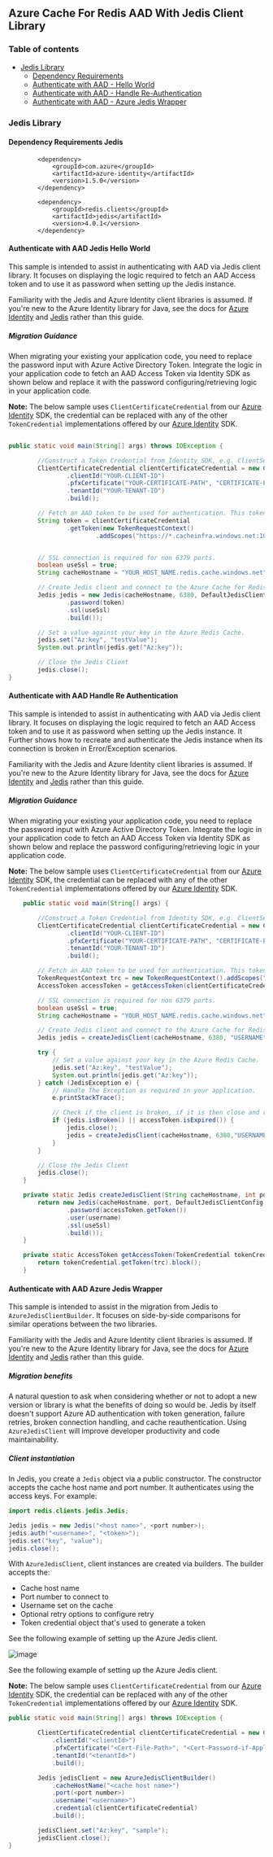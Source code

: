 ## Azure Cache For Redis AAD With Jedis Client Library

### Table of contents

- [Jedis Library](#jedis-library)
    - [Dependency Requirements](#dependency-requirements-jedis)
    - [Authenticate with AAD - Hello World](#authenticate-with-aad-jedis-hello-world)
    - [Authenticate with AAD - Handle Re-Authentication](#authenticate-with-aad-handle-re-authentication)
    - [Authenticate with AAD - Azure Jedis Wrapper](#authenticate-with-aad-azure-jedis-wrapper)

### Jedis Library

#### Dependency Requirements Jedis
```
        <dependency>
            <groupId>com.azure</groupId>
            <artifactId>azure-identity</artifactId>
            <version>1.5.0</version>
        </dependency>

        <dependency>
            <groupId>redis.clients</groupId>
            <artifactId>jedis</artifactId>
            <version>4.0.1</version>
        </dependency>

```


#### Authenticate with AAD Jedis Hello World
This sample is intended to assist in authenticating with AAD via Jedis client library. It focuses on displaying the logic required to fetch an AAD Access token and to use it as password when setting up the Jedis instance.

Familiarity with the Jedis and Azure Identity client libraries is assumed. If you're new to the Azure Identity library for Java, see the docs for [Azure Identity](https://docs.microsoft.com/azure/developer/java/sdk/identity) and [Jedis](https://www.javadoc.io/doc/redis.clients/jedis/latest/index.html) rather than this guide.

##### Migration Guidance
When migrating your existing your application code, you need to replace the password input with Azure Active Directory Token.
Integrate the logic in your application code to fetch an AAD Access Token via Identity SDK as shown below and replace it with the password configuring/retrieving logic in your application code.

**Note:** The below sample uses `ClientCertificateCredential` from our [Azure Identity](https://docs.microsoft.com/azure/developer/java/sdk/identity) SDK, the credential can be replaced with any of the other `TokenCredential` implementations offered by our [Azure Identity](https://docs.microsoft.com/azure/developer/java/sdk/identity) SDK.

```java

public static void main(String[] args) throws IOException {

        //Construct a Token Credential from Identity SDK, e.g. ClientSecretCredential / Client CertificateCredential / ManagedIdentityCredential etc.
        ClientCertificateCredential clientCertificateCredential = new ClientCertificateCredentialBuilder()
                .clientId("YOUR-CLIENT-ID")
                .pfxCertificate("YOUR-CERTIFICATE-PATH", "CERTIFICATE-PASSWORD")
                .tenantId("YOUR-TENANT-ID")
                .build();

        // Fetch an AAD token to be used for authentication. This token will be used as the password.
        String token = clientCertificateCredential
                .getToken(new TokenRequestContext()
                        .addScopes("https://*.cacheinfra.windows.net:10225/appid/.default")).block().getToken();


        // SSL connection is required for non 6379 ports.
        boolean useSsl = true; 
        String cacheHostname = "YOUR_HOST_NAME.redis.cache.windows.net";

        // Create Jedis client and connect to the Azure Cache for Redis over the TLS/SSL port using the access token as password.
        Jedis jedis = new Jedis(cacheHostname, 6380, DefaultJedisClientConfig.builder()
                .password(token)
                .ssl(useSsl)
                .build());

        // Set a value against your key in the Azure Redis Cache.
        jedis.set("Az:key", "testValue");
        System.out.println(jedis.get("Az:key"));

        // Close the Jedis Client
        jedis.close();
}
```

#### Authenticate with AAD Handle Re Authentication
This sample is intended to assist in authenticating with AAD via Jedis client library. It focuses on displaying the logic required to fetch an AAD Access token and to use it as password when setting up the Jedis instance. It Further shows how to recreate and authenticate the Jedis instance when its connection is broken in Error/Exception scenarios.

Familiarity with the Jedis and Azure Identity client libraries is assumed. If you're new to the Azure Identity library for Java, see the docs for [Azure Identity](https://docs.microsoft.com/azure/developer/java/sdk/identity) and [Jedis](https://www.javadoc.io/doc/redis.clients/jedis/latest/index.html) rather than this guide.


##### Migration Guidance
When migrating your existing your application code, you need to replace the password input with Azure Active Directory Token.
Integrate the logic in your application code to fetch an AAD Access Token via Identity SDK as shown below and replace the password configuring/retrieving logic in your application code.

**Note:** The below sample uses `ClientCertificateCredential` from our [Azure Identity](https://docs.microsoft.com/azure/developer/java/sdk/identity) SDK, the credential can be replaced with any of the other `TokenCredential` implementations offered by our [Azure Identity](https://docs.microsoft.com/azure/developer/java/sdk/identity) SDK.

```java
    public static void main(String[] args) {

        //Construct a Token Credential from Identity SDK, e.g. ClientSecretCredential / Client CertificateCredential / ManagedIdentityCredential etc.
        ClientCertificateCredential clientCertificateCredential = new ClientCertificateCredentialBuilder()
                .clientId("YOUR-CLIENT-ID")
                .pfxCertificate("YOUR-CERTIFICATE-PATH", "CERTIFICATE-PASSWORD")
                .tenantId("YOUR-TENANT-ID")
                .build();

        // Fetch an AAD token to be used for authentication. This token will be used as the password.
        TokenRequestContext trc = new TokenRequestContext().addScopes("https://*.cacheinfra.windows.net:10225/appid/.default");
        AccessToken accessToken = getAccessToken(clientCertificateCredential, trc);

        // SSL connection is required for non 6379 ports.
        boolean useSsl = true;
        String cacheHostname = "YOUR_HOST_NAME.redis.cache.windows.net";

        // Create Jedis client and connect to the Azure Cache for Redis over the TLS/SSL port using the access token as password.
        Jedis jedis = createJedisClient(cacheHostname, 6380, "USERNAME", accessToken, useSsl);

        try {
            // Set a value against your key in the Azure Redis Cache.
            jedis.set("Az:key", "testValue");
            System.out.println(jedis.get("Az:key"));
        } catch (JedisException e) {
            // Handle The Exception as required in your application.
            e.printStackTrace();

            // Check if the client is broken, if it is then close and recreate it to create a new healthy connection.
            if (jedis.isBroken() || accessToken.isExpired()) {
                jedis.close();
                jedis = createJedisClient(cacheHostname, 6380,"USERNAME", getAccessToken(clientCertificateCredential, trc), useSsl);
            }
        }

        // Close the Jedis Client
        jedis.close();
    }

    private static Jedis createJedisClient(String cacheHostname, int port, String username, AccessToken accessToken, boolean useSsl) {
        return new Jedis(cacheHostname, port, DefaultJedisClientConfig.builder()
                .password(accessToken.getToken())
                .user(username)
                .ssl(useSsl)
                .build());
    }

    private static AccessToken getAccessToken(TokenCredential tokenCredential, TokenRequestContext trc) {
        return tokenCredential.getToken(trc).block();
    }
```

#### Authenticate with AAD Azure Jedis Wrapper
This sample is intended to assist in the migration from Jedis to `AzureJedisClientBuilder`. It focuses on side-by-side comparisons for similar operations between the two libraries.

Familiarity with the Jedis and Azure Identity client libraries is assumed. If you're new to the Azure Identity library for Java, see the docs for [Azure Identity](https://docs.microsoft.com/azure/developer/java/sdk/identity) and [Jedis](https://www.javadoc.io/doc/redis.clients/jedis/latest/index.html) rather than this guide.

##### Migration benefits

A natural question to ask when considering whether or not to adopt a new version or library is what the benefits of doing so would be. Jedis by itself doesn't support Azure AD authentication with token generation, failure retries, broken connection handling, and cache reauthentication. Using `AzureJedisClient` will improve developer productivity and code maintainability.

##### Client instantiation

In Jedis, you create a `Jedis` object via a public constructor. The constructor accepts the cache host name and port number. It authenticates using the access keys. For example:

```java
import redis.clients.jedis.Jedis;

Jedis jedis = new Jedis("<host name>", <port number>);
jedis.auth("<username>", "<token>");
jedis.set("key", "value");
jedis.close();
```

With `AzureJedisClient`, client instances are created via builders. The builder accepts the:

- Cache host name
- Port number to connect to
- Username set on the cache
- Optional retry options to configure retry
- Token credential object that's used to generate a token

See the following example of setting up the Azure Jedis client.

![image](https://user-images.githubusercontent.com/5430778/166531908-3ed78774-3672-4bf8-a6cf-9c6ef6c0bdff.png)

See the following example of setting up the Azure Jedis client.

**Note:** The below sample uses `ClientCertificateCredential` from our [Azure Identity](https://docs.microsoft.com/azure/developer/java/sdk/identity) SDK, the credential can be replaced with any of the other `TokenCredential` implementations offered by our [Azure Identity](https://docs.microsoft.com/azure/developer/java/sdk/identity) SDK.

```java
public static void main(String[] args) throws IOException {

        ClientCertificateCredential clientCertificateCredential = new ClientCertificateCredentialBuilder()
            .clientId("<clientId>")
            .pfxCertificate("<Cert-File-Path>", "<Cert-Password-if-Applicable>")
            .tenantId("<tenantId>")
            .build();

        Jedis jedisClient = new AzureJedisClientBuilder()
            .cacheHostName("<cache host name>")
            .port(<port number>)
            .username("<username>")
            .credential(clientCertificateCredential)
            .build();

        jedisClient.set("Az:key", "sample");
        jedisClient.close();
}
```